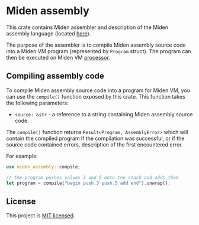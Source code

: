 # Miden assembly
This crate contains Miden assembler and description of the Miden assembly language (located [here](doc/assembly.md)).

The purpose of the assembler is to compile Miden assembly source code into a Miden VM program (represented by `Program` struct). The program can then be executed on Miden VM [processor](../processor).

## Compiling assembly code
To compile Miden assembly source code into a program for Miden VM, you can use the `compile()` function exposed by this crate. This function takes the following parameters:

* `source: &str` - a reference to a string containing Miden assembly source code.

The `compile()` function returns `Result<Program, AssemblyError>` which will contain the compiled program if the compilation was successful, or if the source code contained errors, description of the first encountered error.

For example:
```Rust
use miden_assembly::compile;

// the program pushes values 3 and 5 onto the stack and adds them
let program = compile("begin push.3 push.5 add end").unwrap();
```

## License
This project is [MIT licensed](../LICENSE).